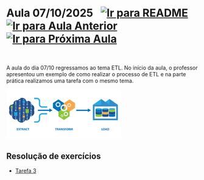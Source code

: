 # Aula 07/10/2025 &nbsp; [![Ir para README](https://img.shields.io/badge/Indice-Verde?style=for-the-badge)](../README.md#indice) &nbsp; [![Ir para Aula Anterior](https://img.shields.io/badge/Anterior-Aula%204-007ACC?style=for-the-badge)](../aulas/30-09-2025.md) &nbsp; [![Ir para Próxima Aula](https://img.shields.io/badge/Próxima-Aula%206-007ACC?style=for-the-badge)](../aulas/14-10-2025.md)

<br>
<p>
A aula do dia 07/10 regressamos ao tema ETL. No início da aula, o professor apresentou um exemplo de como realizar o processo de ETL e na parte prática realizamos uma tarefa com o mesmo tema.
</p>

<p>

<img src="../img/etl2.png" width="300px" alt="ETL">

## Resolução de exercícios

- [Tarefa 3](../fichas/tarefa3)
